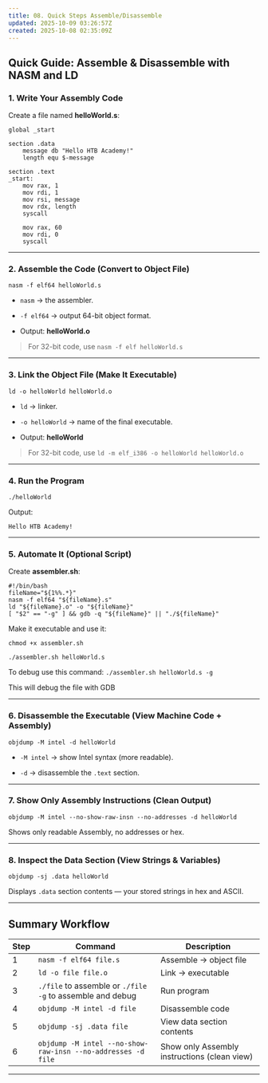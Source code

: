```yaml
---
title: 08. Quick Steps Assemble/Disassemble
updated: 2025-10-09 03:26:57Z
created: 2025-10-08 02:35:09Z
---
```


## Quick Guide: Assemble & Disassemble with NASM and LD

### 1\. **Write Your Assembly Code**

Create a file named **helloWorld.s**:

```
global _start

section .data
    message db "Hello HTB Academy!"
    length equ $-message

section .text
_start:
    mov rax, 1
    mov rdi, 1
    mov rsi, message
    mov rdx, length
    syscall

    mov rax, 60
    mov rdi, 0
    syscall

```

* * *

### 2\. **Assemble the Code (Convert to Object File)**

`nasm -f elf64 helloWorld.s`

- `nasm` → the assembler.
    
- `-f elf64` → output 64-bit object format.
    
- Output: **helloWorld.o**
    

> For 32-bit code, use `nasm -f elf helloWorld.s`

* * *

### 3\. **Link the Object File (Make It Executable)**

`ld -o helloWorld helloWorld.o`

- `ld` → linker.
    
- `-o helloWorld` → name of the final executable.
    
- Output: **helloWorld**
    

> For 32-bit code, use `ld -m elf_i386 -o helloWorld helloWorld.o`

* * *

### 4\. **Run the Program**

`./helloWorld`

Output:

`Hello HTB Academy!`

* * *

### 5\. **Automate It (Optional Script)**

Create **assembler.sh**:

```
#!/bin/bash
fileName="${1%%.*}"
nasm -f elf64 "${fileName}.s"
ld "${fileName}.o" -o "${fileName}"
[ "$2" == "-g" ] && gdb -q "${fileName}" || "./${fileName}"

```

Make it executable and use it:

`chmod +x assembler.sh`

`./assembler.sh helloWorld.s`

To debug use this command: `./assembler.sh helloWorld.s -g`

This will debug the file with GDB

* * *

### 6\. **Disassemble the Executable (View Machine Code + Assembly)**

`objdump -M intel -d helloWorld`

- `-M intel` → show Intel syntax (more readable).
    
- `-d` → disassemble the `.text` section.
    

* * *

### 7\. **Show Only Assembly Instructions (Clean Output)**

`objdump -M intel --no-show-raw-insn --no-addresses -d helloWorld`

Shows only readable Assembly, no addresses or hex.

* * *

### 8\. **Inspect the Data Section (View Strings & Variables)**

`objdump -sj .data helloWorld`

Displays `.data` section contents — your stored strings in hex and ASCII.

* * *

## Summary Workflow

| Step | Command | Description |
| --- | --- | --- |
| 1   | `nasm -f elf64 file.s` | Assemble → object file |
| 2   | `ld -o file file.o` | Link → executable |
| 3   | `./file` to assemble or `./file -g` to assemble and debug | Run program |
| 4   | `objdump -M intel -d file` | Disassemble code |
| 5   | `objdump -sj .data file` | View data section contents |
| 6   | `objdump -M intel --no-show-raw-insn --no-addresses -d file` | Show only Assembly instructions (clean view) |

* * *

&nbsp;